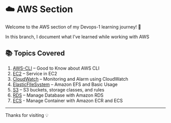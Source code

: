 # ☁️ AWS Section

Welcome to the AWS section of my Devops-1 learning journey! 🚀

In this branch, I document what I’ve learned while working with AWS

## 📚 Topics Covered

1. [AWS-CLI](./0_AWS-CLI.md) – Good to Know about AWS CLI
2. [EC2](./1_EC2.md) – Service in EC2
3. [CloudWatch](./2_CloudWatch.md) – Monitoring and Alarm using CloudWatch
4. [ElasticFIleSystem](./3_ElasticFIleSystem.md) – Amazon EFS and Basic Usage
5. [S3](./4_S3.md) –  S3 buckets, storage classes, and rules
6. [RDS](./5_RDS.md) – Manage Database with Amazon RDS
7. [ECS](./6_ECS.md) - Manage Container with Amazon ECR and ECS

---
Thanks for visiting 💡
